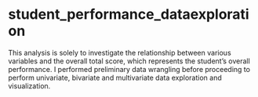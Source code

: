 # student_performance_dataexploration
This analysis is solely to investigate the relationship between various variables and the overall total score, which represents the student’s overall performance.
I performed preliminary data wrangling before proceeding to perform univariate, bivariate and multivariate data exploration and visualization.
